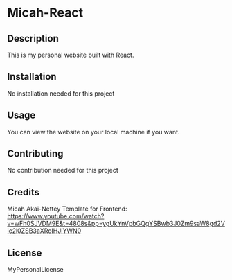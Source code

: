 # Micah-React

## Description

This is my personal website built with React.

## Installation

No installation needed for this project

## Usage

You can view the website on your local machine if you want.

## Contributing

No contribution needed for this project

## Credits

Micah Akai-Nettey
Template for Frontend: https://www.youtube.com/watch?v=wFh0SJVDM9E&t=4808s&pp=ygUkYnVpbGQgYSBwb3J0Zm9saW8gd2Vic2l0ZSB3aXRoIHJlYWN0

## License

MyPersonalLicense
